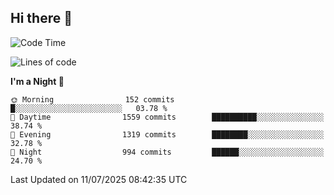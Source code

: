 ## Hi there 👋

<!--
**Wangmerlyn/Wangmerlyn** is a ✨ _special_ ✨ repository because its `README.md` (this file) appears on your GitHub profile.

Here are some ideas to get you started:

- 🔭 I’m currently working on ...
- 🌱 I’m currently learning ...
- 👯 I’m looking to collaborate on ...
- 🤔 I’m looking for help with ...
- 💬 Ask me about ...
- 📫 How to reach me: ...
- 😄 Pronouns: ...
- ⚡ Fun fact: ...
-->
<!--START_SECTION:waka-->
![Code Time](http://img.shields.io/badge/Code%20Time-416%20hrs%2020%20mins-blue)

![Lines of code](https://img.shields.io/badge/From%20Hello%20World%20I%27ve%20Written-20.1%20million%20lines%20of%20code-blue)

**I'm a Night 🦉** 

```text
🌞 Morning                152 commits         █░░░░░░░░░░░░░░░░░░░░░░░░   03.78 % 
🌆 Daytime                1559 commits        ██████████░░░░░░░░░░░░░░░   38.74 % 
🌃 Evening                1319 commits        ████████░░░░░░░░░░░░░░░░░   32.78 % 
🌙 Night                  994 commits         ██████░░░░░░░░░░░░░░░░░░░   24.70 % 
```



 Last Updated on 11/07/2025 08:42:35 UTC
<!--END_SECTION:waka-->
